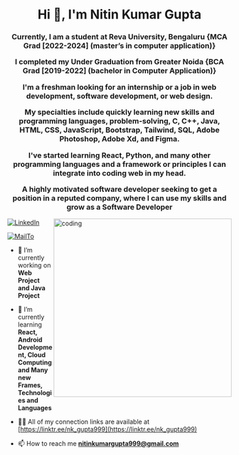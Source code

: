 <h1 align="center">Hi 👋, I'm Nitin Kumar Gupta</h1>
<h3 align="center">Currently, I am a student at Reva University, Bengaluru {MCA Grad [2022-2024] (master’s in computer application)}

I completed my Under Graduation from Greater Noida {BCA Grad [2019-2022] (bachelor in Computer Application)}

I'm a freshman looking for an internship or a job in web development, software development, or web design.

My specialties include quickly learning new skills and programming languages, problem-solving, C, C++, Java, HTML, CSS, JavaScript, Bootstrap, Tailwind, SQL, Adobe Photoshop, Adobe Xd, and Figma.

I've started learning React, Python, and many other programming languages and a framework or principles I can integrate into coding web in my head.

A highly motivated software developer seeking to get a position in a reputed company, where I can use my skills and grow as a Software Developer
</h3>
<img align="right" alt="coding" width="400" src="https://www.venuexplorer.com.sg/uploads/Working%20in%20progresss.gif">
<p align="left"> <a href="https://www.linkedin.com/in/nkrgupta999/" target="blank"><img src="https://img.shields.io/badge/LinkedIn-0077B5?style=for-the-badge&logo=linkedin&logoColor=white" alt="LinkedIn" /></a> </p>
<p align="left"> <a href="mailto:nitinkumargupta.com?subject=Subject%20of%20the%20email&body=Body%20of%20the%20email" target="blank"><img src="https://img.shields.io/badge/Gmail-D14836?style=for-the-badge&logo=gmail&logoColor=white" alt="MailTo" /></a> </p>

- 🔭 I’m currently working on **Web Project and Java Project**

- 🌱 I’m currently learning **React, Android Development, Cloud Computing and Many new Frames, Technologies and Languages**

- 👨‍💻 All of my connection links are available at [https://linktr.ee/nk_gupta999](https://linktr.ee/nk_gupta999)

- 📫 How to reach me **nitinkumargupta999@gmail.com**


